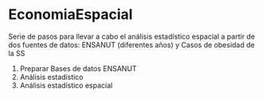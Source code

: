 # EconomiaEspacial
Serie de pasos para llevar a cabo el análisis estadístico espacial a partir de dos fuentes de datos: ENSANUT (diferentes años) y Casos de obesidad de la SS
1. Preparar Bases de datos ENSANUT
2. Análisis estadístico
3. Análisis estadístico espacial
